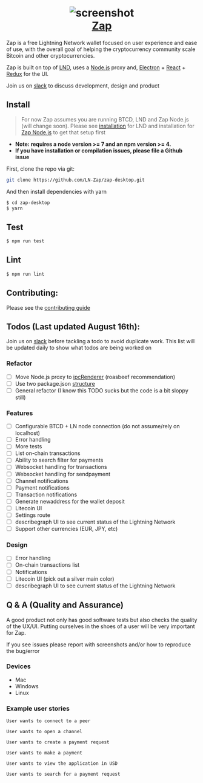 <h1 align="center">
  <img src='http://zap.jackmallers.com/assets/desktop-f9a57ed49fc09119e2c9d3ba7337a5a7b42123b992b2eae14c356fc8a5ea25a3.png' alt="screenshot" />
  <br />
  <center>
    <a href='https://zap.jackmallers.com'>Zap</a>
  </center>
</h1>

Zap is a free Lightning Network wallet focused on user experience and ease of use, with the overall goal of helping the cryptocurrency community scale Bitcoin and other cryptocurrencies.

Zap is built on top of [LND](https://github.com/lightningnetwork/lnd),
uses a [Node.js](https://github.com/LN-Zap/zap-nodejs) proxy and,
[Electron](https://electron.atom.io/) + [React](https://facebook.github.io/react/) + [Redux](https://github.com/reactjs/redux/tree/master/docs) for the UI.

Join us on [slack](https://join.slack.com/t/zaphq/shared_invite/MjI2MTY4NTcwMDUyLTE1MDI2OTA0ODAtNTRjMTY4YTNjNA) to discuss development, design and product

## Install
> For now Zap assumes you are running BTCD, LND and Zap Node.js (will change soon). Please see [installation](https://github.com/lightningnetwork/lnd/blob/master/docs/INSTALL.md) for LND and installation for [Zap Node.js](https://github.com/LN-Zap/zap-nodejs) to get that setup first

* **Note: requires a node version >= 7 and an npm version >= 4.**
* **If you have installation or compilation issues, please file a Github issue**

First, clone the repo via git:
```bash
git clone https://github.com/LN-Zap/zap-desktop.git
```

And then install dependencies with yarn

```bash
$ cd zap-desktop
$ yarn
```

## Test
```bash
$ npm run test
```

## Lint
```bash
$ npm run lint
```

## Contributing:
Please see the [contributing guide](https://github.com/LN-Zap/zap-desktop/CONTRIBUTING.md)

## Todos (Last updated August 16th):
Join us on [slack](https://join.slack.com/t/zaphq/shared_invite/MjI2MTY4NTcwMDUyLTE1MDI2OTA0ODAtNTRjMTY4YTNjNA) before tackling a todo to avoid duplicate work. This list will be updated daily to show what todos are being worked on

### Refactor
- [ ] Move Node.js proxy to [ipcRenderer](https://electron.atom.io/docs/api/ipc-renderer/) (roasbeef recommendation)
- [ ] Use two package.json [structure](https://github.com/electron-userland/electron-builder/wiki/Two-package.json-Structure) 
- [ ] General refactor (I know this TODO sucks but the code is a bit sloppy still)

### Features
- [ ] Configurable BTCD + LN node connection (do not assume/rely on localhost)
- [ ] Error handling
- [ ] More tests
- [ ] List on-chain transactions
- [ ] Ability to search filter for payments
- [ ] Websocket handling for transactions
- [ ] Websocket handling for sendpayment
- [ ] Channel notifications
- [ ] Payment notifications
- [ ] Transaction notifications
- [ ] Generate newaddress for the wallet deposit
- [ ] Litecoin UI
- [ ] Settings route
- [ ] describegraph UI to see current status of the Lightning Network
- [ ] Support other currencies (EUR, JPY, etc)

### Design
- [ ] Error handling
- [ ] On-chain transactions list
- [ ] Notifications
- [ ] Litecoin UI (pick out a silver main color)
- [ ] describegraph UI to see current status of the Lightning Network

## Q & A (Quality and Assurance)

A good product not only has good software tests but also checks the quality of the UX/UI. Putting ourselves in the shoes of a user will be very important for Zap.

If you see issues please report with screenshots and/or how to reproduce the bug/error

### Devices
- Mac
- Windows
- Linux

### Example user stories
`User wants to connect to a peer`

`User wants to open a channel`

`User wants to create a payment request`

`User wants to make a payment`

`User wants to view the application in USD`

`User wants to search for a payment request`
